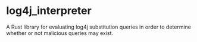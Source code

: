 # log4j_interpreter
A Rust library for evaluating log4j substitution queries in order to determine whether or not malicious queries may exist.
